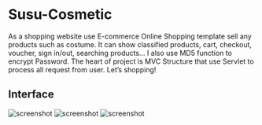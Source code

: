 # Susu-Cosmetic
As a shopping website use E-commerce Online Shopping template sell any products such as costume. It can show classified products, cart, checkout, voucher, sign in/out, searching products… I also use MD5 function to encrypt Password. The heart of project is MVC Structure that use Servlet to process all request from user. Let’s shopping!

## Interface

<img src="https://raw.githubusercontent.com/hoangminh281/Susu-Cosmetic/master/image-1.png" alt="screenshot"/>
<img src="https://raw.githubusercontent.com/hoangminh281/Susu-Cosmetic/master/image-2.png" alt="screenshot"/>
<img src="https://raw.githubusercontent.com/hoangminh281/Susu-Cosmetic/master/image-3.png" alt="screenshot"/>
